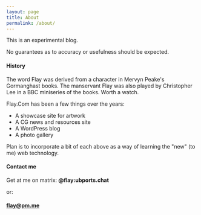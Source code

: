 ```yaml
---
layout: page
title: About
permalink: /about/
---
```


This is an experimental blog. 

No guarantees as to accuracy or usefulness should be expected.

#### History

The word Flay was derived from a character in Mervyn Peake's Gormanghast books. The manservant Flay was also played by Christopher Lee in a BBC miniseries of the books. Worth a watch.

Flay.Com has been a few things over the years:

-  A showcase site for artwork
-  A CG news and resources site
-  A WordPress blog
-  A photo gallery

Plan is to incorporate a bit of each above as a way of learning the "new" (to me) web technology.


#### Contact me

Get at me on matrix: **@flay:ubports.chat**

or:

#### [flay@pm.me](mailto:flay@pm.me)
